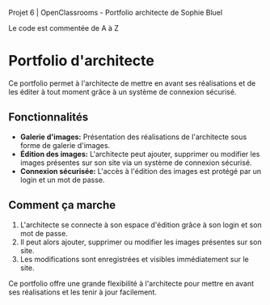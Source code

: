 Projet 6 | OpenClassrooms - Portfolio architecte de Sophie Bluel

Le code est commentée de A à Z

# Portfolio d'architecte

Ce portfolio permet à l'architecte de mettre en avant ses réalisations et de les éditer à tout moment grâce à un système de connexion sécurisé.

## Fonctionnalités

- **Galerie d'images:** Présentation des réalisations de l'architecte sous forme de galerie d'images.
- **Édition des images:** L'architecte peut ajouter, supprimer ou modifier les images présentes sur son site via un système de connexion sécurisé.
- **Connexion sécurisée:** L'accès à l'édition des images est protégé par un login et un mot de passe.

## Comment ça marche

1. L'architecte se connecte à son espace d'édition grâce à son login et son mot de passe.
2. Il peut alors ajouter, supprimer ou modifier les images présentes sur son site.
3. Les modifications sont enregistrées et visibles immédiatement sur le site.

Ce portfolio offre une grande flexibilité à l'architecte pour mettre en avant ses réalisations et les tenir à jour facilement.